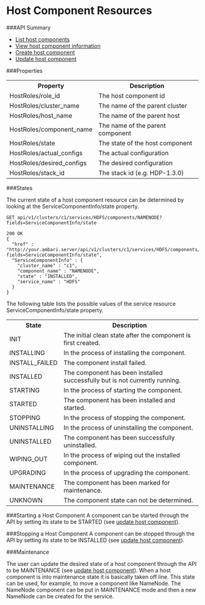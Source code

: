 <!---
Licensed to the Apache Software Foundation (ASF) under one or more
contributor license agreements. See the NOTICE file distributed with
this work for additional information regarding copyright ownership.
The ASF licenses this file to You under the Apache License, Version 2.0
(the "License"); you may not use this file except in compliance with
the License. You may obtain a copy of the License at

http://www.apache.org/licenses/LICENSE-2.0

Unless required by applicable law or agreed to in writing, software
distributed under the License is distributed on an "AS IS" BASIS,
WITHOUT WARRANTIES OR CONDITIONS OF ANY KIND, either express or implied.
See the License for the specific language governing permissions and
limitations under the License.
-->

# Host Component Resources
###API Summary


- [List host components](host-components.md)
- [View host component information](host-component.md)
- [Create host component](create-hostcomponent.md)
- [Update host component](update-hostcomponent.md)

###Properties

<table>
  <tr>
    <th>Property</th>
    <th>Description</th>
  </tr>
  <tr>
    <td>HostRoles/role_id</td>
    <td>The host component id</td>  
  </tr>
  <tr>
    <td>HostRoles/cluster_name</td>
    <td>The name of the parent cluster</td>  
  </tr>
  <tr>
    <td>HostRoles/host_name</td>
    <td>The name of the parent host</td>  
  </tr>
  <tr>
    <td>HostRoles/component_name</td>
    <td>The name of the parent component</td>
  </tr>
  <tr>
    <td>HostRoles/state</td>
    <td>The state of the host component</td>  
  </tr>
  <tr>
    <td>HostRoles/actual_configs</td>
    <td>The actual configuration</td>  
  </tr>
  <tr>
    <td>HostRoles/desired_configs</td>
    <td>The desired configuration</td>  
  </tr>
  <tr>
    <td>HostRoles/stack_id</td>
    <td>The stack id (e.g. HDP-1.3.0)</td>  
  </tr>
</table>



###States

The current state of a host component resource can be determined by looking at the ServiceComponentInfo/state property.


    GET api/v1/clusters/c1/services/HDFS/components/NAMENODE?fields=ServiceComponentInfo/state

    200 OK
    {
      "href" : "http://your.ambari.server/api/v1/clusters/c1/services/HDFS/components/NAMENODE?fields=ServiceComponentInfo/state",
      "ServiceComponentInfo" : {
        "cluster_name" : "c1",
        "component_name" : "NAMENODE",
        "state" : "INSTALLED",
        "service_name" : "HDFS"
      }
    }

The following table lists the possible values of the service resource ServiceComponentInfo/state property.
<table>
  <tr>
    <th>State</th>
    <th>Description</th>
  </tr>
  <tr>
    <td>INIT</td>
    <td>The initial clean state after the component is first created.</td>  
  </tr>
  <tr>
    <td>INSTALLING</td>
    <td>In the process of installing the component.</td>  
  </tr>
  <tr>
    <td>INSTALL_FAILED</td>
    <td>The component install failed.</td>  
  </tr>
  <tr>
    <td>INSTALLED</td>
    <td>The component has been installed successfully but is not currently running.</td>  
  </tr>
  <tr>
    <td>STARTING</td>
    <td>In the process of starting the component.</td>  
  </tr>
  <tr>
    <td>STARTED</td>
    <td>The component has been installed and started.</td>  
  </tr>
  <tr>
    <td>STOPPING</td>
    <td>In the process of stopping the component.</td>  
  </tr>

  <tr>
    <td>UNINSTALLING</td>
    <td>In the process of uninstalling the component.</td>  
  </tr>
  <tr>
    <td>UNINSTALLED</td>
    <td>The component has been successfully uninstalled.</td>  
  </tr>
  <tr>
    <td>WIPING_OUT</td>
    <td>In the process of wiping out the installed component.</td>  
  </tr>
  <tr>
    <td>UPGRADING</td>
    <td>In the process of upgrading the component.</td>  
  </tr>
  <tr>
    <td>MAINTENANCE</td>
    <td>The component has been marked for maintenance.</td>  
  </tr>
  <tr>
    <td>UNKNOWN</td>
    <td>The component state can not be determined.</td>  
  </tr>
</table>


###Starting a Host Component
A component can be started through the API by setting its state to be STARTED (see [update host component](update-hostcomponent.md)).

###Stopping a Host Component
A component can be stopped through the API by setting its state to be INSTALLED (see [update host component](update-hostcomponent.md)).

###Maintenance

The user can update the desired state of a host component through the API to be MAINTENANCE (see [update host component](update-hostcomponent.md)).  When a host component is into maintenance state it is basically taken off line. This state can be used, for example, to move a component like NameNode.  The NameNode component can be put in MAINTENANCE mode and then a new NameNode can be created for the service. 



